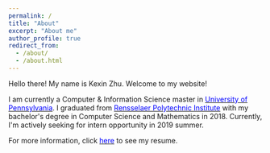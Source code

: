 ```yaml
---
permalink: /
title: "About"
excerpt: "About me"
author_profile: true
redirect_from:
  - /about/
  - /about.html
---
```


Hello there! My name is Kexin Zhu. Welcome to my website!

I am currently a Computer & Information Science master in [<span class="underline-on-hover" style="color:#0000FF">University of Pennsylvania</span>](https://www.upenn.edu/).
I graduated from [<span class="underline-on-hover" style="color:#0000FF">Rensselaer Polytechnic Institute</span>](http://www.rpi.edu/) with my bachelor's degree in Computer Science and Mathematics in 2018. Currently, I'm actively seeking for intern opportunity in 2019 summer.

For more information, click [<span class="underline-on-hover" style="color:#0000FF">here</span>](/cv) to see my resume.
